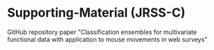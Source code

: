 # Supporting-Material (JRSS-C)
GitHub repository paper "Classification ensembles for multivariate functional data with application to mouse movements in web surveys"
